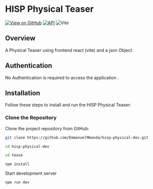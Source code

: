 # HISP Physical Teaser

[![View on GitHub](https://img.shields.io/badge/View%20on%20GitHub-black.svg?logo=github&style=flat-square)](https://github.com/EmmanuelMmanda)
[![API](https://img.shields.io/badge/API-v1.0-green)](https://dev.hisptz.com/dhis2/api/dataStore/)
![Vite](https://img.shields.io/badge/vite-%23646CFF.svg?style=for-the-badge&logo=vite&logoColor=white)

## Overview

A Physical Teaser using frontend react (vite) and a json Object.


## Authentication

No Authentication is required to access the application .

## Installation

Follow these steps to install and run the HISP Physical Teaser:

### Clone the Repository

Clone the project repository from GitHub:
```bash
git clone https://github.com/EmmanuelMmanda/hisp-physical-dev.git
```

```bash
cd hisp-physical-dev
```
```bash
cd tease
```
```node
npm install
```

Start development server
```node
npm run dev
```


